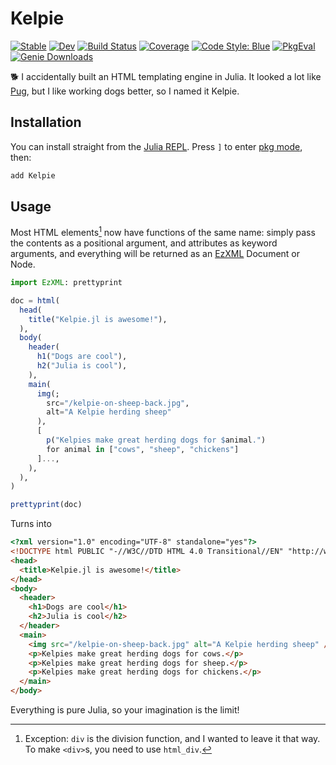 # Kelpie

[![Stable](https://img.shields.io/badge/docs-stable-blue.svg)](https://MillironX.github.io/Kelpie.jl/stable)
[![Dev](https://img.shields.io/badge/docs-dev-blue.svg)](https://MillironX.github.io/Kelpie.jl/dev)
[![Build Status](https://github.com/MillironX/Kelpie.jl/actions/workflows/CI.yml/badge.svg?branch=master)](https://github.com/MillironX/Kelpie.jl/actions/workflows/CI.yml?query=branch%3Amaster)
[![Coverage](https://codecov.io/gh/MillironX/Kelpie.jl/branch/master/graph/badge.svg)](https://codecov.io/gh/MillironX/Kelpie.jl)
[![Code Style: Blue](https://img.shields.io/badge/code%20style-blue-4495d1.svg)](https://github.com/invenia/BlueStyle)
[![PkgEval](https://JuliaCI.github.io/NanosoldierReports/pkgeval_badges/K/Kelpie.svg)](https://JuliaCI.github.io/NanosoldierReports/pkgeval_badges/report.html)
[![Genie Downloads](https://shields.io/endpoint?url=https://pkgs.genieframework.com/api/v1/badge/Kelpie)](https://pkgs.genieframework.com?packages=Kelpie)

:dog2: I accidentally built an HTML templating engine in Julia. It looked a lot
like [Pug](https://pugjs.org), but I like working dogs better, so I named it
Kelpie.

## Installation

You can install straight from the [Julia REPL]. Press `]` to enter [pkg mode],
then:

```julia
add Kelpie
```

## Usage

Most HTML elements[^1] now have functions of the same name: simply pass the contents
as a positional argument, and attributes as keyword arguments, and everything
will be returned as an [EzXML](https://github.com/JuliaIO/EzXML.jl) Document or
Node.

```julia
import EzXML: prettyprint

doc = html(
  head(
    title("Kelpie.jl is awesome!"),
  ),
  body(
    header(
      h1("Dogs are cool"),
      h2("Julia is cool"),
    ),
    main(
      img(;
        src="/kelpie-on-sheep-back.jpg",
        alt="A Kelpie herding sheep"
      ),
      [
        p("Kelpies make great herding dogs for $animal.")
        for animal in ["cows", "sheep", "chickens"]
      ]...,
    ),
  ),
)

prettyprint(doc)
```

Turns into

```html
<?xml version="1.0" encoding="UTF-8" standalone="yes"?>
<!DOCTYPE html PUBLIC "-//W3C//DTD HTML 4.0 Transitional//EN" "http://www.w3.org/TR/REC-html40/loose.dtd">
<head>
  <title>Kelpie.jl is awesome!</title>
</head>
<body>
  <header>
    <h1>Dogs are cool</h1>
    <h2>Julia is cool</h2>
  </header>
  <main>
    <img src="/kelpie-on-sheep-back.jpg" alt="A Kelpie herding sheep" />
    <p>Kelpies make great herding dogs for cows.</p>
    <p>Kelpies make great herding dogs for sheep.</p>
    <p>Kelpies make great herding dogs for chickens.</p>
  </main>
</body>
```

Everything is pure Julia, so your imagination is the limit!

[^1]:
    Exception: `div` is the division function, and I wanted to leave it that
    way. To make `<div>`s, you need to use `html_div`.

[julia repl]: https://docs.julialang.org/en/v1/manual/getting-started/
[pkg mode]: https://docs.julialang.org/en/v1/stdlib/Pkg/
